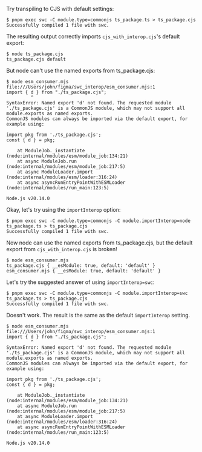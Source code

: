 Try transpiling to CJS with default settings:

```
$ pnpm exec swc -C module.type=commonjs ts_package.ts > ts_package.cjs 
Successfully compiled 1 file with swc.
```

The resulting output correctly imports `cjs_with_interop.cjs`'s default export:

```
$ node ts_package.cjs                                                 
ts_package.cjs default
```

But node can't use the named exports from ts_package.cjs:

```
$ node esm_consumer.mjs                                               
file:///Users/john/figma/swc_interop/esm_consumer.mjs:1
import { d } from "./ts_package.cjs";
         ^
SyntaxError: Named export 'd' not found. The requested module './ts_package.cjs' is a CommonJS module, which may not support all module.exports as named exports.
CommonJS modules can always be imported via the default export, for example using:

import pkg from './ts_package.cjs';
const { d } = pkg;

    at ModuleJob._instantiate (node:internal/modules/esm/module_job:134:21)
    at async ModuleJob.run (node:internal/modules/esm/module_job:217:5)
    at async ModuleLoader.import (node:internal/modules/esm/loader:316:24)
    at async asyncRunEntryPointWithESMLoader (node:internal/modules/run_main:123:5)

Node.js v20.14.0
```

Okay, let's try using the `importInterop` option:

```
$ pnpm exec swc -C module.type=commonjs -C module.importInterop=node ts_package.ts > ts_package.cjs 
Successfully compiled 1 file with swc.
```

Now node can use the named exports from ts_package.cjs, but the default export from `cjs_with_interop.cjs` is broken!

```
$ node esm_consumer.mjs                                                                            
ts_package.cjs { __esModule: true, default: 'default' }
esm_consumer.mjs { __esModule: true, default: 'default' }
```

Let's try the suggested answer of using `importInterop=swc`:

```
$ pnpm exec swc -C module.type=commonjs -C module.importInterop=swc ts_package.ts > ts_package.cjs
Successfully compiled 1 file with swc.
```

Doesn't work. The result is the same as the default `importInterop` setting.

```
$ node esm_consumer.mjs                                                                            
file:///Users/john/figma/swc_interop/esm_consumer.mjs:1
import { d } from "./ts_package.cjs";
         ^
SyntaxError: Named export 'd' not found. The requested module './ts_package.cjs' is a CommonJS module, which may not support all module.exports as named exports.
CommonJS modules can always be imported via the default export, for example using:

import pkg from './ts_package.cjs';
const { d } = pkg;

    at ModuleJob._instantiate (node:internal/modules/esm/module_job:134:21)
    at async ModuleJob.run (node:internal/modules/esm/module_job:217:5)
    at async ModuleLoader.import (node:internal/modules/esm/loader:316:24)
    at async asyncRunEntryPointWithESMLoader (node:internal/modules/run_main:123:5)

Node.js v20.14.0
```
